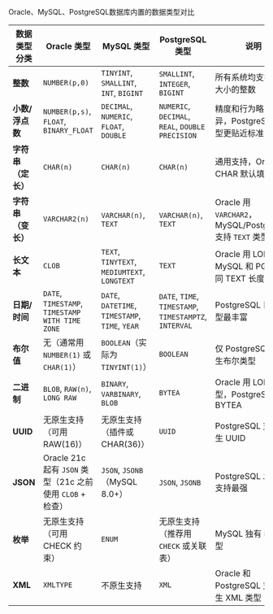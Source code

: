 Oracle、MySQL、PostgreSQL数据库内置的数据类型对比

| 数据类型分类       | Oracle 类型                                               | MySQL 类型                                      | PostgreSQL 类型                                        | 说明                                                    |
| ------------------ | --------------------------------------------------------- | ----------------------------------------------- | ------------------------------------------------------ | ------------------------------------------------------- |
| **整数**           | `NUMBER(p,0)`                                             | `TINYINT`, `SMALLINT`, `INT`, `BIGINT`          | `SMALLINT`, `INTEGER`, `BIGINT`                        | 所有系统均支持不同大小的整数                            |
| **小数/浮点数**    | `NUMBER(p,s)`, `FLOAT`, `BINARY_FLOAT`                    | `DECIMAL`, `NUMERIC`, `FLOAT`, `DOUBLE`         | `NUMERIC`, `DECIMAL`, `REAL`, `DOUBLE PRECISION`       | 精度和行为略有差异，PostgreSQL 类型更贴近标准           |
| **字符串（定长）** | `CHAR(n)`                                                 | `CHAR(n)`                                       | `CHAR(n)`                                              | 通用支持，Oracle 的 CHAR 默认填充空格                   |
| **字符串（变长）** | `VARCHAR2(n)`                                             | `VARCHAR(n)`, `TEXT`                            | `VARCHAR(n)`, `TEXT`                                   | Oracle 用 `VARCHAR2`，MySQL/PostgreSQL 支持 `TEXT` 类型 |
| **长文本**         | `CLOB`                                                    | `TEXT`, `TINYTEXT`, `MEDIUMTEXT`, `LONGTEXT`    | `TEXT`                                                 | Oracle 用 LOB，MySQL 和 PG 有不同 TEXT 长度             |
| **日期/时间**      | `DATE`, `TIMESTAMP`, `TIMESTAMP WITH TIME ZONE`           | `DATE`, `DATETIME`, `TIMESTAMP`, `TIME`, `YEAR` | `DATE`, `TIME`, `TIMESTAMP`, `TIMESTAMPTZ`, `INTERVAL` | PostgreSQL 日期类型最丰富                               |
| **布尔值**         | 无（通常用 `NUMBER(1)` 或 `CHAR(1)`）                     | `BOOLEAN`（实际为 `TINYINT(1)`）                | `BOOLEAN`                                              | 仅 PostgreSQL 为原生布尔类型                            |
| **二进制**         | `BLOB`, `RAW(n)`, `LONG RAW`                              | `BINARY`, `VARBINARY`, `BLOB`                   | `BYTEA`                                                | Oracle 用 LOB 类型，PostgreSQL 用 BYTEA                 |
| **UUID**           | 无原生支持（可用 RAW(16)）                                | 无原生支持（插件或 CHAR(36)）                   | `UUID`                                                 | PostgreSQL 支持原生 UUID                                |
| **JSON**           | Oracle 21c 起有 `JSON` 类型（21c 之前使用 `CLOB` + 检查） | `JSON`, `JSONB`（MySQL 8.0+）                   | `JSON`, `JSONB`                                        | PostgreSQL `JSONB` 支持最强                             |
| **枚举**           | 无原生支持（可用 CHECK 约束）                             | `ENUM`                                          | 无原生支持（推荐用 `CHECK` 或关联表）                  | MySQL 独有 `ENUM` 类型                                  |
| **XML**            | `XMLTYPE`                                                 | 不原生支持                                      | `XML`                                                  | Oracle 和 PostgreSQL 支持原生 XML 类型                  |